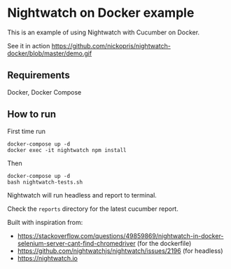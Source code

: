 # Nightwatch on Docker example

This is an example of using Nightwatch with Cucumber on Docker.

See it in action https://github.com/nickopris/nightwatch-docker/blob/master/demo.gif

## Requirements
Docker, Docker Compose

## How to run

First time run

    docker-compose up -d
    docker exec -it nightwatch npm install
     
Then

    docker-compose up -d
    bash nightwatch-tests.sh
    
Nightwatch will run headless and report to terminal.

Check the `reports` directory for the latest cucumber report.

Built with inspiration from:
- https://stackoverflow.com/questions/49859869/nightwatch-in-docker-selenium-server-cant-find-chromedriver (for the dockerfile)
- https://github.com/nightwatchjs/nightwatch/issues/2196 (for headless)
- https://nightwatch.io
